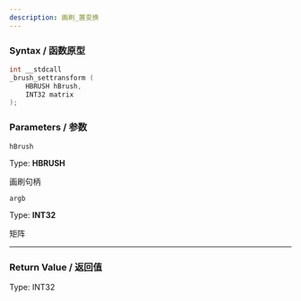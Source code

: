 ```yaml
---
description: 画刷_置变换
---
```


### Syntax / 函数原型

```C++
int __stdcall 
_brush_settransform (
    HBRUSH hBrush,
    INT32 matrix
);
```


### Parameters / 参数

`hBrush`

Type: **HBRUSH**

画刷句柄

`argb`

Type: **INT32**

矩阵

---

### Return Value / 返回值

Type: INT32

